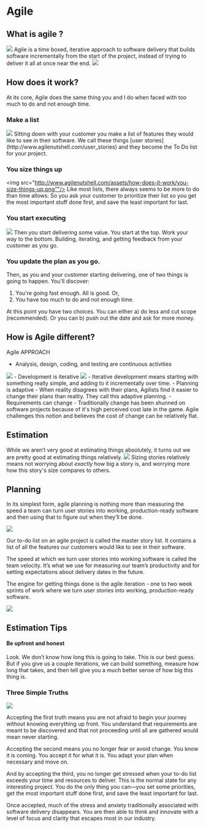 # Agile

## What is agile ?
<img src="http://www.agilenutshell.com/assets/what-is-agile/incrementally-over-all-at-once.png">
Agile is a time boxed, iterative approach to software delivery that builds software incrementally from the start of the project, instead of trying to deliver it all at once near the end.
<img src="http://www.agilenutshell.com/assets/what-is-agile/burn-down-simple.png" />

## How does it work?
At its core, Agile does the same thing you and I do when faced with too much to do and not enough time.

### Make a list
<img src="http://www.agilenutshell.com/assets/how-does-it-work/you-make-a-list.png" />
Sitting down with your customer you make a list of features they would like to see in their software. We call these things [user stories](http://www.agilenutshell.com/user_stories) and they become the To Do list for your project.

### You size things up
<img src="http://www.agilenutshell.com/assets/how-does-it-work/you-size-things-up.png""/>
Like most lists, there always seems to be more to do than time allows. So you ask your customer to prioritize their list so you get the most important stuff done first, and save the least important for last.

### You start executing
<img src="http://www.agilenutshell.com/assets/how-does-it-work/you-start-executing.png" />
Then you start delivering some value. You start at the top. Work your way to the bottom. Building, iterating, and getting feedback from your customer as you go.

### You update the plan as you go.
Then, as you and your customer starting delivering, one of two things is going to happen. You'll discover:

1.  You're going fast enough. All is good. Or,
2.  You have too much to do and not enough time.

At this point you have two choices. You can either a) do less and cut scope (recommended). Or you can b) push out the date and ask for more money.

## How is Agile different?
Agile APPROACH
- Analysis, design, coding, and testing are continuous activities
<img src="http://www.agilenutshell.com/assets/how-is-agile-different/continuous-activities.png" />
- Development is iterative
<img src="http://www.agilenutshell.com/assets/how-is-agile-different/iterative-development-final.png" />
	- Iterative development means starting with something really simple, and adding to it incrementally over time.
- Planning is adaptive
	- When reality disagrees with their plans, Agilists find it easier to change their plans than reality. They call this adaptive planning.
- Requirements can change
	- Traditionally change has been shunned on software projects because of it's high perceived cost late in the game. Agile challenges this notion and believes the cost of change can be relatively flat.

## Estimation
While we aren’t very good at estimating things absolutely, it turns out we are pretty good at estimating things relatively.
<img src="http://www.agilenutshell.com/assets/estimation/twice-as-big.png"/>
Sizing stories relatively means not worrying about _exactly_ how big a story is, and worrying more how this story's size compares to others.

## Planning
In its simplest form, agile planning is nothing more than measuring the speed a team can turn user stories into working, production-ready software and then using that to figure out when they’ll be done.

<img src="http://www.agilenutshell.com/assets/planning/agile-planning-101.png" />

Our to-do list on an agile project is called the master story list. It contains a list of all the features our customers would like to see in their software.

The speed at which we turn user stories into working software is called the team velocity. It’s what we use for measuring our team’s productivity and for setting expectations about delivery dates in the future.

The engine for getting things done is the agile iteration - one to two week sprints of work where we turn user stories into working, production-ready software.

<img src="http://www.agilenutshell.com/assets/planning/planning.png" />

## Estimation Tips
#### Be upfront and honest
Look. We don’t know how long this is going to take. This is our best guess. But if you give us a couple iterations, we can build something, measure how long that takes, and then tell give you a much better sense of how big this thing is.

### Three Simple Truths
<img src="http://www.agilenutshell.com/assets/definitions/three-simple-truths.png" />

Accepting the first truth means you are not afraid to begin your journey without knowing everything up front. You understand that requirements are meant to be discovered and that not proceeding until all are gathered would mean never starting.

Accepting the second means you no longer fear or avoid change. You know it is coming. You accept it for what it is. You adapt your plan when necessary and move on.

And by accepting the third, you no longer get stressed when your to-do list exceeds your time and resources to deliver. This is the normal state for any interesting project. You do the only thing you can—you set some priorities, get the most important stuff done first, and save the least important for last.

Once accepted, much of the stress and anxiety traditionally associated with software delivery disappears. You are then able to think and innovate with a level of focus and clarity that escapes most in our industry.
